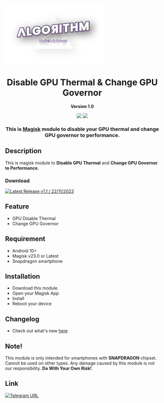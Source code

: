 ![Header Image](https://github.com/mahisataruna/Disable-GPU-Thermal-Change-Governor/blob/v1.1/banner.png?raw=true)

<h1 align="center">Disable GPU Thermal & Change GPU Governor</h1>
<p align="center"><b>Version 1.0</b></p>

<div align="center">
    <img src="https://img.shields.io/badge/Updated-2023/11/22-blue.svg?longCache=true&style=popout-round"/>
    <img src="https://img.shields.io/badge/Magisk-Module-green.svg?longCache=true&style=flat-round"/>
    <h3>
        This is <a href="https://github.com/topjohnwu/Magisk">Magisk</a> module to disable your GPU thermal and change GPU governor to performance. 
    </h3>
</div>

## Description

This is magisk module to <b>Disable GPU Thermal</b> and <b>Change GPU Governor to Performance</b>.

### Download

[![Latest Release v1.1 / 22/11/2023](https://img.shields.io/badge/Download-v1.1-blue)](https://github.com/mahisataruna/Disable-GPU-Thermal-Change-Governor/releases/download/v1.1-release/Algorithm.-Disable-GPU-Thermal-GPU-Governor-v1.1.zip)

## Feature

- GPU Disable Thermal
- Change GPU Governor

## Requirement

- Android 10+
- Magisk v23.0 or Latest
- Snapdragon smartphone

## Installation

- Download this module.
- Open your Magisk App
- Install
- Reboot your device

## Changelog

- Check out what's new [here](https://github.com/mahisataruna/Disable-GPU-Thermal-Change-Governor/blob/v1.1/CHANGELOG.md)

## Note!

This module is only intended for smartphones with <b>SNAPDRAGON</b> chipset. Cannot be used on other types. Any damage caused by this module is not our responsibility. <b>Do With Your Own Risk!</b>.

## Link

[![Telegram URL](https://img.shields.io/twitter/url?label=Telegram&logo=telegram&style=social)](https://t.me/algorithmdev)
